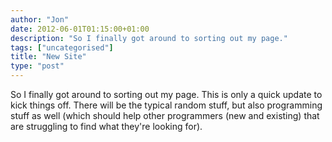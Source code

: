 ```yaml
---
author: "Jon"
date: 2012-06-01T01:15:00+01:00
description: "So I finally got around to sorting out my page."
tags: ["uncategorised"]
title: "New Site"
type: "post"
---
```


So I finally got around to sorting out my page. This is only a quick update to kick things off. There will be the typical random stuff, but also programming stuff as well (which should help other programmers (new and existing) that are struggling to find what they're looking for).